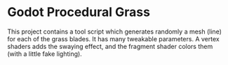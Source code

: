 # Godot Procedural Grass
This project contains a tool script which generates randomly a mesh (line) for each of the grass blades. It has many tweakable parameters. A vertex shaders adds the swaying effect, and the fragment shader colors them (with a little fake lighting).
